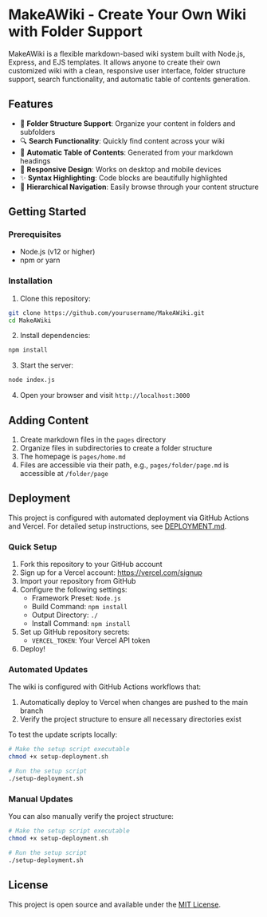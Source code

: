 # MakeAWiki - Create Your Own Wiki with Folder Support

MakeAWiki is a flexible markdown-based wiki system built with Node.js, Express, and EJS templates. It allows anyone to create their own customized wiki with a clean, responsive user interface, folder structure support, search functionality, and automatic table of contents generation.

## Features

- 📁 **Folder Structure Support**: Organize your content in folders and subfolders
- 🔍 **Search Functionality**: Quickly find content across your wiki
- 📑 **Automatic Table of Contents**: Generated from your markdown headings
- 🎨 **Responsive Design**: Works on desktop and mobile devices
- ✨ **Syntax Highlighting**: Code blocks are beautifully highlighted
- 🌲 **Hierarchical Navigation**: Easily browse through your content structure

## Getting Started

### Prerequisites

- Node.js (v12 or higher)
- npm or yarn

### Installation

1. Clone this repository:
```bash
git clone https://github.com/yourusername/MakeAWiki.git
cd MakeAWiki
```

2. Install dependencies:
```bash
npm install
```

3. Start the server:
```bash
node index.js
```

4. Open your browser and visit `http://localhost:3000`

## Adding Content

1. Create markdown files in the `pages` directory
2. Organize files in subdirectories to create a folder structure
3. The homepage is `pages/home.md`
4. Files are accessible via their path, e.g., `pages/folder/page.md` is accessible at `/folder/page`

## Deployment

This project is configured with automated deployment via GitHub Actions and Vercel. For detailed setup instructions, see [DEPLOYMENT.md](DEPLOYMENT.md).

### Quick Setup

1. Fork this repository to your GitHub account
2. Sign up for a Vercel account: https://vercel.com/signup
3. Import your repository from GitHub
4. Configure the following settings:
   - Framework Preset: `Node.js`
   - Build Command: `npm install`
   - Output Directory: `./`
   - Install Command: `npm install`
5. Set up GitHub repository secrets:
   - `VERCEL_TOKEN`: Your Vercel API token
6. Deploy!

### Automated Updates

The wiki is configured with GitHub Actions workflows that:

1. Automatically deploy to Vercel when changes are pushed to the main branch
2. Verify the project structure to ensure all necessary directories exist

To test the update scripts locally:

```bash
# Make the setup script executable
chmod +x setup-deployment.sh

# Run the setup script
./setup-deployment.sh
```

### Manual Updates

You can also manually verify the project structure:

```bash
# Make the setup script executable
chmod +x setup-deployment.sh

# Run the setup script
./setup-deployment.sh
```

## License

This project is open source and available under the [MIT License](LICENSE).